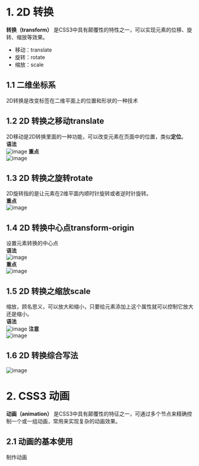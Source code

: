 # 1. 2D 转换
**转换（transform）** 是CSS3中具有颠覆性的特性之一，可以实现元素的位移、旋转、缩放等效果。  
 - 移动：translate
 - 旋转：rotate
 - 缩放：scale

## 1.1 二维坐标系
2D转换是改变标签在二维平面上的位置和形状的一种技术  

## 1.2 2D 转换之移动translate
2D移动是2D转换里面的一种功能，可以改变元素在页面中的位置，类似**定位**。  
**语法**  
![image](https://github.com/Happy-jianghui/Frontend-Learning/assets/98568967/1b8c8717-653f-4999-8a05-ba1d7b700eda)
**重点**  
![image](https://github.com/Happy-jianghui/Frontend-Learning/assets/98568967/690f1c68-5602-42ba-951c-dd177c91c7e1)

## 1.3 2D 转换之旋转rotate
2D旋转指的是让元素在2维平面内顺时针旋转或者逆时针旋转。  
**重点**  
![image](https://github.com/Happy-jianghui/Frontend-Learning/assets/98568967/f4f79742-3157-4954-89bb-860f936ff401)


## 1.4 2D 转换中心点transform-origin
设置元素转换的中心点  
**语法**  
![image](https://github.com/Happy-jianghui/Frontend-Learning/assets/98568967/4ff4858e-c59b-4f25-80bd-604a2adaf2d7)  
**重点**   
![image](https://github.com/Happy-jianghui/Frontend-Learning/assets/98568967/007f1319-0e36-4893-acff-011d5d674a17)

## 1.5 2D 转换之缩放scale
缩放，顾名思义，可以放大和缩小，只要给元素添加上这个属性就可以控制它放大还是缩小。  
**语法**  
![image](https://github.com/Happy-jianghui/Frontend-Learning/assets/98568967/4e984831-361f-4164-b542-c2c0dec4bb8c)
**注意**  
![image](https://github.com/Happy-jianghui/Frontend-Learning/assets/98568967/91d24e40-402d-4688-8f4f-9fabb1f4e6c3)

## 1.6 2D 转换综合写法
![image](https://github.com/Happy-jianghui/Frontend-Learning/assets/98568967/c05d106f-b252-42a2-82a0-6e8395db75ff)



# 2. CSS3 动画
**动画（animation）** 是CSS3中具有颠覆性的特征之一，可通过多个节点来精确控制一个或一组动画，常用来实现复杂的动画效果。  

## 2.1 动画的基本使用
制作动画





